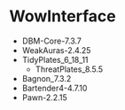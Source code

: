 # WowInterface

- DBM-Core-7.3.7
- WeakAuras-2.4.25
- TidyPlates_6_18_11
  - ThreatPlates_8.5.5
- Bagnon_7.3.2
- Bartender4-4.7.10
- Pawn-2.2.15
